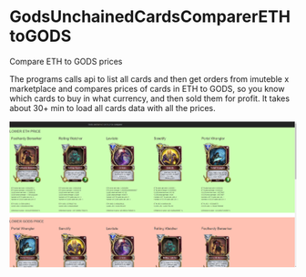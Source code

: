 # GodsUnchainedCardsComparerETHtoGODS
Compare ETH to GODS prices

The programs calls api to list all cards and then get orders from imuteble x marketplace and compares prices of cards in ETH to GODS, so you know which cards to buy in what currency, and then sold them for profit.
It takes about 30+ min to load all cards data with all the prices.

![Loaded page](homepage.png)
